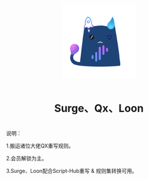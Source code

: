 <div align="center">
<br>
<img width="200" src="https://raw.githubusercontent.com/BOBOLAOSHIV587/QX-Rules/refs/heads/main/sticker.webp" alt="Script Hub">
<br>
<br>
<h1 align="center">Surge、Qx、Loon<h1>
</div>
  
说明：
  
1.搬运诸位大佬QX重写规则。

2.会员解锁为主。

3.Surge、Loon配合Script-Hub重写 & 规则集转换可用。

